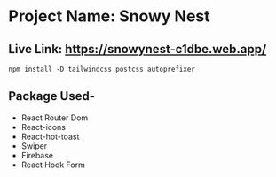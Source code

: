# Project Name: Snowy Nest

## Live Link: https://snowynest-c1dbe.web.app/

<pre><code>npm install -D tailwindcss postcss autoprefixer</code></pre>

## Package Used-

- React Router Dom
- React-icons
- React-hot-toast
- Swiper
- Firebase
- React Hook Form
